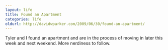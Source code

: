 ```yaml
---
layout: life
title: Found an Apartment
categories: life
oldurl: http://davidwparker.com/2009/06/30/found-an-apartment/
---
```

Tyler and I found an apartment and are in the process of moving in later this week and next weekend.  More nerdiness to follow.
